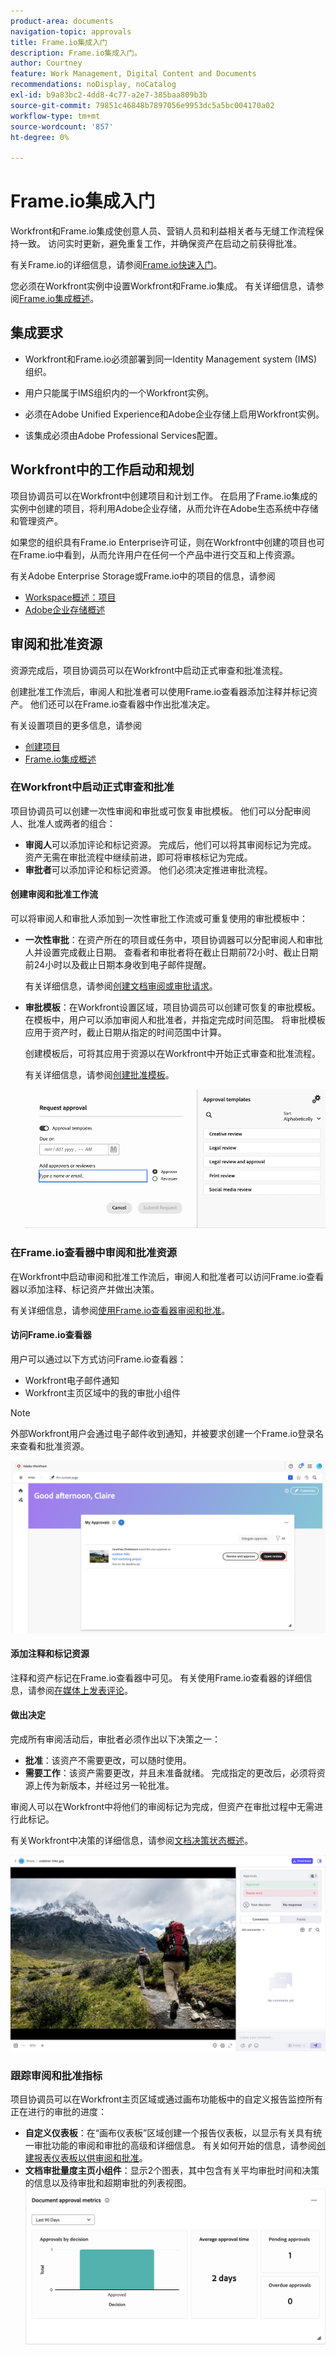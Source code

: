 ```yaml
---
product-area: documents
navigation-topic: approvals
title: Frame.io集成入门
description: Frame.io集成入门。
author: Courtney
feature: Work Management, Digital Content and Documents
recommendations: noDisplay, noCatalog
exl-id: b9a83bc2-4dd8-4c77-a2e7-385baa809b3b
source-git-commit: 79851c46848b7897056e9953dc5a5bc004170a02
workflow-type: tm+mt
source-wordcount: '857'
ht-degree: 0%

---
```


# Frame.io集成入门

Workfront和Frame.io集成使创意人员、营销人员和利益相关者与无缝工作流程保持一致。 访问实时更新，避免重复工作，并确保资产在启动之前获得批准。

有关Frame.io的详细信息，请参阅[Frame.io快速入门](https://support.frame.io/en/collections/49298-getting-started)。

您必须在Workfront实例中设置Workfront和Frame.io集成。 有关详细信息，请参阅[Frame.io集成概述](/help/quicksilver/review-and-approve-work/native-integrations/frame-io/frame-int-overview.md#integration-requirements)。

## 集成要求

* Workfront和Frame.io必须部署到同一Identity Management system (IMS)组织。

* 用户只能属于IMS组织内的一个Workfront实例。

* 必须在Adobe Unified Experience和Adobe企业存储上启用Workfront实例。

* 该集成必须由Adobe Professional Services配置。

## Workfront中的工作启动和规划

项目协调员可以在Workfront中创建项目和计划工作。 在启用了Frame.io集成的实例中创建的项目，将利用Adobe企业存储，从而允许在Adobe生态系统中存储和管理资产。

如果您的组织具有Frame.io Enterprise许可证，则在Workfront中创建的项目也可在Frame.io中看到，从而允许用户在任何一个产品中进行交互和上传资源。

有关Adobe Enterprise Storage或Frame.io中的项目的信息，请参阅

* [Workspace概述：项目](https://help.frame.io/en/articles/9101001-workspace-overview#h_d9f8654895)
* [Adobe企业存储概述](/help/quicksilver/review-and-approve-work/esm-overview.md)

## 审阅和批准资源

资源完成后，项目协调员可以在Workfront中启动正式审查和批准流程。

创建批准工作流后，审阅人和批准者可以使用Frame.io查看器添加注释并标记资产。 他们还可以在Frame.io查看器中作出批准决定。

有关设置项目的更多信息，请参阅

* [创建项目](/help/quicksilver/manage-work/projects/create-projects/create-project.md)
* [Frame.io集成概述](/help/quicksilver/review-and-approve-work/native-integrations/frame-io/frame-int-overview.md)

### 在Workfront中启动正式审查和批准

项目协调员可以创建一次性审阅和审批或可恢复审批模板。 他们可以分配审阅人、批准人或两者的组合：

* **审阅人**&#x200B;可以添加评论和标记资源。 完成后，他们可以将其审阅标记为完成。 资产无需在审批流程中继续前进，即可将审核标记为完成。
* **审批者**&#x200B;可以添加评论和标记资源。 他们必须决定推进审批流程。

#### 创建审阅和批准工作流

可以将审阅人和审批人添加到一次性审批工作流或可重复使用的审批模板中：

* **一次性审批**：在资产所在的项目或任务中，项目协调器可以分配审阅人和审批人并设置完成截止日期。 查看者和审批者将在截止日期前72小时、截止日期前24小时以及截止日期本身收到电子邮件提醒。

  有关详细信息，请参阅[创建文档审阅或审批请求](/help/quicksilver/review-and-approve-work/document-reviews-and-approvals/manage-document-approvals/create-a-document-approval.md)。

* **审批模板**：在Workfront设置区域，项目协调员可以创建可恢复的审批模板。 在模板中，用户可以添加审阅人和批准者，并指定完成时间范围。 将审批模板应用于资产时，截止日期从指定的时间范围中计算。

  创建模板后，可将其应用于资源以在Workfront中开始正式审查和批准流程。

  有关详细信息，请参阅[创建批准模板](/help/quicksilver/review-and-approve-work/document-reviews-and-approvals/manage-document-approvals/create-approval-template.md)。


  ![分配模板](assets/assign-template.png)

### 在Frame.io查看器中审阅和批准资源

在Workfront中启动审阅和批准工作流后，审阅人和批准者可以访问Frame.io查看器以添加注释、标记资产并做出决策。

有关详细信息，请参阅[使用Frame.io查看器审阅和批准](/help/quicksilver/review-and-approve-work/document-reviews-and-approvals/review-with-frame.md)。

#### 访问Frame.io查看器

用户可以通过以下方式访问Frame.io查看器：

* Workfront电子邮件通知
* Workfront主页区域中的我的审批小组件

>[!NOTE]
>
>外部Workfront用户会通过电子邮件收到通知，并被要求创建一个Frame.io登录名来查看和批准资源。

![从主页打开帧查看器](assets/open-fio-viewwer.png)

#### 添加注释和标记资源

注释和资产标记在Frame.io查看器中可见。 有关使用Frame.io查看器的详细信息，请参阅[在媒体上发表评论](https://help.frame.io/en/articles/9105251-commenting-on-your-media)。

#### 做出决定

完成所有审阅活动后，审批者必须作出以下决策之一：

* **批准**：该资产不需要更改，可以随时使用。
* **需要工作**：该资产需要更改，并且未准备就绪。 完成指定的更改后，必须将资源上传为新版本，并经过另一轮批准。<!--is the same approval workflow automatically applied? Does the coordinator have to do anything to get the approval going? -->

审阅人可以在Workfront中将他们的审阅标记为完成，但资产在审批过程中无需进行此标记。

有关Workfront中决策的详细信息，请参阅[文档决策状态概述](/help/quicksilver/review-and-approve-work/document-reviews-and-approvals/manage-document-approvals/document-approval-status.md)。

![帧查看器和决策](assets/decision-fio.png)


### 跟踪审阅和批准指标

项目协调员可以在Workfront主页区域或通过画布功能板中的自定义报告监控所有正在进行的审批的进度：

* **自定义仪表板**：在“画布仪表板”区域创建一个报告仪表板，以显示有关具有统一审批功能的审阅和审批的高级和详细信息。 有关如何开始的信息，请参阅[创建报表仪表板以供审阅和批准](/help/quicksilver/review-and-approve-work/document-reviews-and-approvals/create-review-and-approval-dashboard.md)。
* **文档审批量度主页小组件**：显示2个图表，其中包含有关平均审批时间和决策的信息以及待审批和超期审批的列表视图。
  ![所有审批](assets/all-approvals.png)